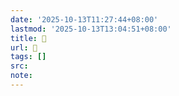 ```yaml
---
date: '2025-10-13T11:27:44+08:00'
lastmod: '2025-10-13T13:04:51+08:00'
title: 󰙟
url: 󰙟
tags: []
src:
note:
---
```

